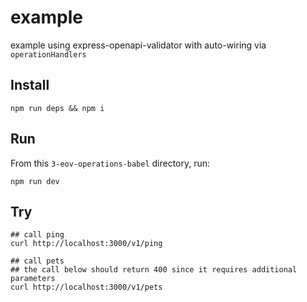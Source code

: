 # example

example using express-openapi-validator with auto-wiring via `operationHandlers`

## Install

```shell
npm run deps && npm i
```

## Run

From this `3-eov-operations-babel` directory, run:

```shell
npm run dev
```

## Try

```shell
## call ping
curl http://localhost:3000/v1/ping

## call pets
## the call below should return 400 since it requires additional parameters
curl http://localhost:3000/v1/pets
```

